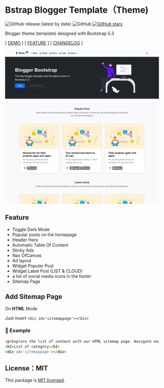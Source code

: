 # Bstrap Blogger Template（Theme)

![GitHub release (latest by date)](https://img.shields.io/github/release/rulnoveid/tbloggerstrap)
![GitHub](https://img.shields.io/github/license/rulnoveid/tbloggerstrap)
[![GitHub stars](https://img.shields.io/github/stars/rulnoveid/tbloggerstrap)](https://github.com/rulnoveid/tbloggerstrap/stargazers)

Blogger theme (template) designed with Bootstrap 5.3

[ [DEMO](https://bstrap.inputekno.com) ] [ [FEATURE](#feature) ] [ [CHANGELOG](CHANGELOG.md) ]

![DEMO](/media/screenshot-homepage.png)

## Feature

- Toggle Dark Mode
- Popular posts on the homepage
- Header Hero
- Automatic Table Of Content
- Sticky Ads
- Nav OfCanvas
- Ad layout
- Widget Populer Post
- Widget Label Post (LIST & CLOUD)
- a list of social media icons in the footer
- Sitemap Page

## Add Sitemap Page

On **HTML** Mode

Just insert ```<div id='sitemappage'></div>```

### 📌 Example

```html
<p>Explore the list of content with our HTML sitemap page. Navigate easily and find what you are looking for by article category.</p>
<h2>List of category</h2>
<div id='sitemappage'></div>
```

## License：MIT

This package is [MIT licensed](https://github.com/rulnoveid/tbloggerstrap/blob/main/LICENSE).
